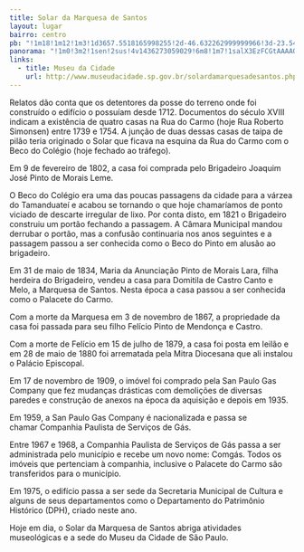 ```yaml
---
title: Solar da Marquesa de Santos
layout: lugar
bairro: centro
pb: "!1m18!1m12!1m3!1d3657.5518165998255!2d-46.632262999999966!3d-23.548617!2m3!1f0!2f0!3f0!3m2!1i1024!2i768!4f13.1!3m3!1m2!1s0x94ce59aa7f863793%3A0x3aed6bf8e77196df!2sSolar+da+Marquesa+de+Santos!5e0!3m2!1sen!2sbr!4v1427340589435"
panorama: "!1m0!3m2!1sen!2sus!4v1436273059029!6m8!1m7!1salX3EzFCGtAAAAQY9ObJMQ!2m2!1d-23.548632!2d-46.632313!3f1.3154095703106758!4f0.13344199840435067!5f0.4000000000000002"
links: 
  - title: Museu da Cidade
    url: http://www.museudacidade.sp.gov.br/solardamarquesadesantos.php
---
```

Relatos dão conta que os detentores da posse do terreno onde foi construído o edifício o possuíam desde <time datetime="1712">1712</time>. Documentos do século XVIII indicam a existência de quatro casas na Rua do Carmo (hoje Rua Roberto Simonsen) entre <time datetime="1739">1739</time> e <time datetime="1754">1754</time>. A junção de duas dessas casas de taipa de pilão teria originado o Solar que ficava na esquina da Rua do Carmo com o Beco do Colégio (hoje fechado ao tráfego).

Em <time datetime="1802-02-09">9 de fevereiro de 1802</time>, a casa foi comprada pelo Brigadeiro Joaquim José Pinto de Morais Leme.

O Beco do Colégio era uma das poucas passagens da cidade para a várzea do Tamanduateí e acabou se tornando o que hoje chamaríamos de ponto viciado de descarte irregular de lixo. Por conta disto, em <time datetime="1821">1821</time> o Brigadeiro construiu um portão fechando a passagem. A Câmara Municipal mandou derrubar o portão, mas a confusão continuaria nos anos seguintes e a passagem passou a ser conhecida como o Beco do Pinto em alusão ao brigadeiro.

Em <time datetime="1834-05-31">31 de maio de 1834</time>, Maria da Anunciação Pinto de Morais Lara, filha herdeira do Brigadeiro, vendeu a casa para Domitila de Castro Canto e Melo, a Marquesa de Santos. Nesta época a casa passou a ser conhecida como o Palacete do Carmo.

Com a morte da Marquesa em <time datetime="1867-11-03">3 de novembro de 1867</time>, a propriedade da casa foi passada para seu filho Felício Pinto de Mendonça e Castro.

Com a morte de Felício em <time datetime="1879-07-15">15 de julho de 1879</time>, a casa foi posta em leilão e em <time datetime="1880-05-28">28 de maio de 1880</time> foi arrematada pela Mitra Diocesana que ali instalou o Palácio Episcopal.

Em <time datetime="1909-11-17">17 de novembro de 1909</time>, o imóvel foi comprado pela San Paulo Gas Company que fez mudanças drásticas com demolições de diversas paredes e construção de anexos na época da aquisição e depois em <time datetime="1935">1935</time>.

Em <time datetime="1959">1959</time>, a San Paulo Gas Company é nacionalizada e passa se chamar Companhia Paulista de Serviços de Gás.

Entre <time datetime="1967">1967</time> e <time datetime="1968">1968</time>, a Companhia Paulista de Serviços de Gás passa a ser administrada pelo município e recebe um novo nome: Comgás. Todos os imóveis que pertenciam à companhia, inclusive o Palacete do Carmo são transferidos para o município.

Em <time datetime="1975">1975</time>, o edifício passa a ser sede da Secretaria Municipal de Cultura e alguns de seus departamentos como o Departamento do Patrimônio Histórico (DPH), criado neste ano.

Hoje em dia, o Solar da Marquesa de Santos abriga atividades museológicas e a sede do Museu da Cidade de São Paulo.